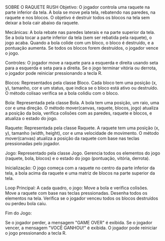 SOBRE O RAQUETE RUSH
Objetivo:
O jogador controla uma raquete na parte inferior da tela.
A bola se move pela tela, rebatendo nas paredes, na raquete e nos blocos.
O objetivo é destruir todos os blocos na tela sem deixar a bola cair abaixo da raquete.

Mecânicas:
A bola rebate nas paredes laterais e na parte superior da tela.
Se a bola tocar a parte inferior da tela (sem ser rebatida pela raquete), o jogo acaba.
Quando a bola colide com um bloco, o bloco é destruído, e a pontuação aumenta.
Se todos os blocos forem destruídos, o jogador vence o jogo.

Controles:
O jogador move a raquete para a esquerda e direita usando seta para a esquerda e seta para a direita.
Se o jogo terminar vitória ou derrota, o jogador pode reiniciar pressionando a tecla R.


Blocos:
Representados pela classe Bloco.
Cada bloco tem uma posição (x, y), tamanho, cor e um status, que indica se o bloco está ativo ou destruído.
O método colisao verifica se a bola colidiu com o bloco.

Bola:
Representada pela classe Bola.
A bola tem uma posição, um raio, uma cor e uma direção.
O método mover(canvas, raquete, blocos, jogo) atualiza a posição da bola, verifica colisões com as paredes, raquete e blocos, e atualiza o estado do jogo.

Raquete:
Representada pela classe Raquete.
A raquete tem uma posição (x, y), tamanho (width, height), cor e uma velocidade de movimento.
O método mover(canvas) atualiza a posição da raquete com base nas teclas pressionadas pelo jogador.

Jogo:
Representado pela classe Jogo.
Gerencia todos os elementos do jogo (raquete, bola, blocos) e o estado do jogo (pontuação, vitória, derrota).

Inicialização:
O jogo começa com a raquete no centro da parte inferior da tela, a bola acima da raquete e uma matriz de blocos na parte superior da tela.

Loop Principal:
A cada quadro, o jogo:
Move a bola e verifica colisões.
Move a raquete com base nas teclas pressionadas.
Desenha todos os elementos na tela.
Verifica se o jogador venceu todos os blocos destruídos ou perdeu bola caiu.

Fim do Jogo:

Se o jogador perder, a mensagem "GAME OVER" é exibida.
Se o jogador vencer, a mensagem "VOCÊ GANHOU!" é exibida.
O jogador pode reiniciar o jogo pressionando a tecla R.
